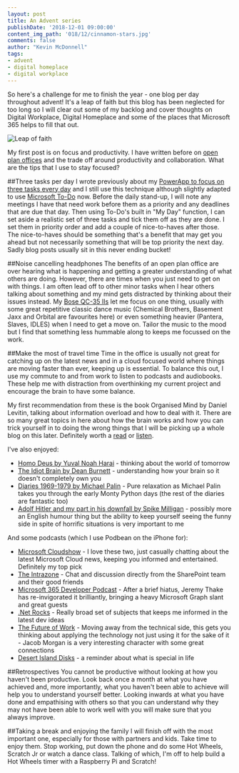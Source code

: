 ```yaml
---
layout: post
title: An Advent series
publishDate: '2018-12-01 09:00:00'
content_img_path: '018/12/cinnamon-stars.jpg'
comments: false
author: "Kevin McDonnell"
tags:
- advent
- digital homeplace
- digital workplace
---
```


So here's a challenge for me to finish the year - one blog per day throughout advent! It's a leap of faith but this blog has been neglected for too long so I will clear out some of my backlog and cover thoughts on Digital Workplace, Digital Homeplace and some of the places that Microsoft 365 helps to fill that out.

![Leap of faith](pg)

My first post is on focus and productivity. I have written before on [open plan offices](http://www.mcd79.com/2017/06/20/remote-working-and-open-plan-offices-productivity-vs-collaboration-2.html) and the trade off around productivity and collaboration. What are the tips that I use to stay focused?

##Three tasks per day
I wrote previously about my [PowerApp to focus on three tasks every day](http://www.mcd79.com/2017/03/07/stay-productive-creating-a-three-daily-tasks-app-in-powerapps-and-flow-2.html) and I still use this technique although slightly adapted to use [Microsoft To-Do](http://www.mcd79.com/2017/04/19/microsoft-helps-you-stay-productive-with-to-do-2.html) now. Before the daily stand-up, I will note any meetings I have that need work before them as a priority and any deadlines that are due that day. Then using To-Do's built in "My Day" function, I can set aside a realistic set of three tasks and tick them off as they are done. I set them in priority order and add a couple of nice-to-haves after those. The nice-to-haves should be something that's a benefit that may get you ahead but not necessarily something that will be top priority the next day. Sadly blog posts usually sit in this never ending bucket!

##Noise cancelling headphones
The benefits of an open plan office are over hearing what is happening and getting a greater understanding of what others are doing. However, there are times when you just need to get on with things. I am often lead off to other minor tasks when I hear others talking about something and my mind gets distracted by thinking about their issues instead. My [Bose QC-35 IIs](https://www.bose.co.uk/en_gb/products/headphones/over_ear_headphones/quietcomfort-35-wireless-ii.html) let me focus on one thing, usually with some great repetitive classic dance music (Chemical Brothers, Basement Jaxx and Orbital are favourites here) or even something heavier (Pantera, Slaves, IDLES) when I need to get a move on. Tailor the music to the mood but I find that something less hummable along to keeps me focussed on the work.

##Make the most of travel time
Time in the office is usually not great for catching up on the latest news and in a cloud focused world where things are moving faster than ever, keeping up is essential. To balance this out, I use my commute to and from work to listen to podcasts and audiobooks. These help me with distraction from overthinking my current project and encourage the brain to have some balance.

My first recommendation from these is the book Organised Mind by Daniel Levitin, talking about information overload and how to deal with it. There are so many great topics in here about how the brain works and how you can trick yourself in to doing the wrong things that I will be picking up a whole blog on this later. Definitely worth a [read](https://www.amazon.co.uk/dp/B00M8PUC8K/ref=dp-kindle-redirect?_encoding=UTF8&btkr=1) or [listen](https://www.audible.co.uk/pd/The-Organized-Mind-Audiobook/B00WIPXGEM).

I've also enjoyed:
- [Homo Deus by Yuval Noah Harai](https://www.audible.co.uk/pd/Homo-Deus-Audiobook/B01HGY2730) - thinking about the world of tomorrow
- [The Idiot Brain by Dean Burnett](https://www.audible.co.uk/pd/The-Idiot-Brain-Audiobook/B01D0FOKXE) - understanding how your brain so it doesn't completely own you
- [Diaries 1969-1979 by Michael Palin](https://www.audible.co.uk/pd/Diaries-1969-1979-Audiobook/B004EWYUCY) - Pure relaxation as Michael Palin takes you through the early Monty Python days (the rest of the diaries are fantastic too)
- [Adolf Hitler and my part in his downfall by Spike Milligan](https://www.audible.co.uk/pd/Adolf-Hitler-Audiobook/B019FUCBCU) - possibly more an English humour thing but the ability to keep yourself seeing the funny side in spite of horrific situations is very important to me

And some podcasts (which I use Podbean on the iPhone for):
- [Microsoft Cloudshow](http://www.microsoftcloudshow.com/) - I love these two, just casually chatting about the latest Microsoft Cloud news, keeping you informed and entertained. Definitely my top pick
- [The Intrazone](https://intrazone.libsyn.com/) - Chat and discussion directly from the SharePoint team and their good friends
- [Microsoft 365 Developer Podcast](http://www.m365devpodcast.com/) - After a brief hiatus, Jeremy Thake has re-invigorated it brilliantly, bringing a heavy Microsoft Graph slant and great guests
- [.Net Rocks](https://dotnetrocks.com/) - Really broad set of subjects that keeps me informed in the latest dev ideas
- [The Future of Work](https://thefutureorganization.com/future-work-podcast/) - Moving away from the technical side, this gets you thinking about applying the technology not just using it for the sake of it - Jacob Morgan is a very interesting character with some great connections
- [Desert Island Disks](https://www.bbc.co.uk/programmes/b006qnmr/episodes/downloads) - a reminder about what is special in life


##Retrospectives
You cannot be productive without looking at how you haven't been productive. Look back once a month at what you have achieved and, more importantly, what you haven't been able to achieve will help you to understand yourself better. Looking inwards at what you have done and empathising with others so that you can understand why they may not have been able to work well with you will make sure that you always improve.

##Taking a break and enjoying the family
I will finish off with the most important one, especially for those with partners and kids. Take time to enjoy them. Stop working, put down the phone and do some Hot Wheels, Scratch Jr or watch a dance class. Talking of which, I'm off to help build a Hot Wheels timer with a Raspberry Pi and Scratch!
